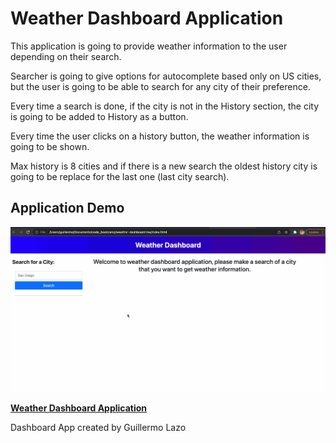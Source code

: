 # Weather Dashboard Application
This application is going to provide weather information to the user depending on their search.

Searcher is going to give options for autocomplete based only on US cities, but the user is going to be able to search for any city of their preference.

Every time a search is done, if the city is not in the History section, the city is going to be added to History as a button.

Every time the user clicks on a history button, the weather information is going to be shown.

Max history is 8 cities and if there is a new search the oldest history city is going to be replace for the last one (last city search).

## Application Demo
![Weather App Demo](/assets/img/weather_dashboard_demo.gif)

**[Weather Dashboard Application](https://glazovg.github.io/weather-dashboard-hw/)**

Dashboard App created by Guillermo Lazo
